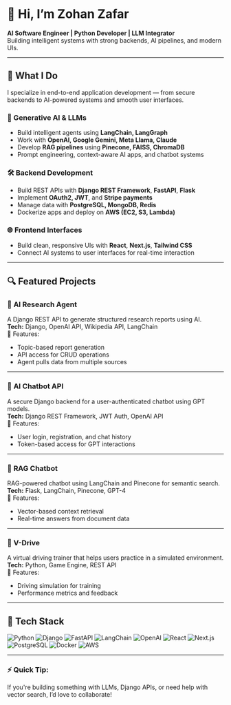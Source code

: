 # 👋 Hi, I’m Zohan Zafar

**AI Software Engineer | Python Developer | LLM Integrator**  
Building intelligent systems with strong backends, AI pipelines, and modern UIs.

---

## 🚀 What I Do

I specialize in end-to-end application development — from secure backends to AI-powered systems and smooth user interfaces.

### 🧠 Generative AI & LLMs
- Build intelligent agents using **LangChain, LangGraph**
- Work with **OpenAI, Google Gemini, Meta Llama, Claude**
- Develop **RAG pipelines** using **Pinecone, FAISS, ChromaDB**
- Prompt engineering, context-aware AI apps, and chatbot systems

### 🛠️ Backend Development
- Build REST APIs with **Django REST Framework**, **FastAPI**, **Flask**
- Implement **OAuth2, JWT**, and **Stripe payments**
- Manage data with **PostgreSQL, MongoDB, Redis**
- Dockerize apps and deploy on **AWS (EC2, S3, Lambda)**

### 🌐 Frontend Interfaces
- Build clean, responsive UIs with **React**, **Next.js**, **Tailwind CSS**
- Connect AI systems to user interfaces for real-time interaction

---

## 🔍 Featured Projects

### 📘 **AI Research Agent**
A Django REST API to generate structured research reports using AI.  
**Tech:** Django, OpenAI API, Wikipedia API, LangChain  
📎 Features:
- Topic-based report generation
- API access for CRUD operations
- Agent pulls data from multiple sources

---

### 💬 **AI Chatbot API**
A secure Django backend for a user-authenticated chatbot using GPT models.  
**Tech:** Django REST Framework, JWT Auth, OpenAI API  
📎 Features:
- User login, registration, and chat history
- Token-based access for GPT interactions

---

### 🧠 **RAG Chatbot**
RAG-powered chatbot using LangChain and Pinecone for semantic search.  
**Tech:** Flask, LangChain, Pinecone, GPT-4  
📎 Features:
- Vector-based context retrieval
- Real-time answers from document data

---

### 🚗 **V-Drive**
A virtual driving trainer that helps users practice in a simulated environment.  
**Tech:** Python, Game Engine, REST API  
📎 Features:
- Driving simulation for training
- Performance metrics and feedback

---

## 🧰 Tech Stack

![Python](https://img.shields.io/badge/-Python-3776AB?logo=python&logoColor=white)
![Django](https://img.shields.io/badge/-Django-092E20?logo=django&logoColor=white)
![FastAPI](https://img.shields.io/badge/-FastAPI-009688?logo=fastapi&logoColor=white)
![LangChain](https://img.shields.io/badge/-LangChain-000000?logo=LangChain&logoColor=white)
![OpenAI](https://img.shields.io/badge/-OpenAI-412991?logo=openai&logoColor=white)
![React](https://img.shields.io/badge/-React-61DAFB?logo=react&logoColor=black)
![Next.js](https://img.shields.io/badge/-Next.js-000000?logo=next.js&logoColor=white)
![PostgreSQL](https://img.shields.io/badge/-PostgreSQL-336791?logo=postgresql&logoColor=white)
![Docker](https://img.shields.io/badge/-Docker-2496ED?logo=docker&logoColor=white)
![AWS](https://img.shields.io/badge/-AWS-232F3E?logo=amazon-aws&logoColor=white)

---

### ⚡ Quick Tip:
If you're building something with LLMs, Django APIs, or need help with vector search, I’d love to collaborate!

